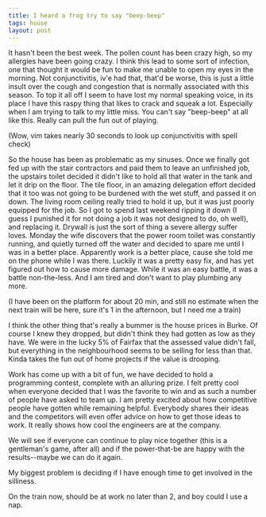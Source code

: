 ```yaml
---
title: I heard a frog try to say "beep-beep"
tags: house
layout: post
---
```

It hasn't been the best week.  The pollen count has been crazy high, so my allergies have been going crazy.  I think this lead to some sort of infection, one that thought it would be fun to make me unable to open my eyes in the morning.  Not conjunctivitis, iv'e had that, that'd be worse, this is just a little insult over the cough and congestion that is normally associated with this season.  To top it all off I seem to have lost my normal speaking voice, in its place I have this raspy thing that likes to crack and squeak a lot.  Especially when I am trying to talk to my little miss.  You can't say "beep-beep" at all like this.  Really can pull the fun out of playing.

(Wow, vim takes nearly 30 seconds to look up conjunctivitis with spell check)

So the house has been as problematic as my sinuses.  Once we finally got fed up with the stair contractors and paid them to leave an unfinished job, the upstairs toilet decided it didn't like to hold all that water in the tank and let it drip on the floor.  The tile floor, in an amazing delegation effort decided that it too was not going to be burdened with the wet stuff, and passed it on down. The living room ceiling really tried to hold it up, but it was just poorly equipped for the job.  So I got to spend last weekend ripping it down (I guess I punished it for not doing a job it was not designed to do, oh well), and replacing it.  Drywall is just the sort of thing a severe allergy suffer loves. Monday the wife discovers that the power room toilet was constantly running, and quietly turned off the water and decided to spare me until I was in a better place.  Apparently work is a better place, cause she told me on the phone while I was there.  Luckily it was a pretty easy fix, and has yet figured out how to cause more damage.  While it was an easy battle, it was a battle non-the-less.  And I am tired and don't want to play plumbing any more.

(I have been on the platform for about 20 min, and still no estimate when the next train will be here, sure it's 1 in the afternoon, but I need me a train)

I think the other thing that's really a bummer is the house prices in Burke.  Of course I knew they dropped, but didn't think they had gotten as low as they have.  We were in the lucky 5% of Fairfax that the assessed value didn't fall, but everything in the neighbourhood seems to be selling for less than that.  Kinda takes the fun out of home projects if the value is drooping.

Work has come up with a bit of fun, we have decided to hold a programming contest, complete with an alluring prize.  I felt pretty cool when everyone decided that I was the favorite to win and as such a number of people have asked to team up.  I am pretty excited about how competitive people have gotten while remaining helpful.  Everybody shares their ideas and the competitors will even offer advice on how to get those ideas to work. It really shows how cool the engineers are at the company.

We will see if everyone can continue to play nice together (this is a gentleman's game, after all) and if the power-that-be are happy with the results--maybe we can do it again.

My biggest problem is deciding if I have enough time to get involved in the silliness.

On the train now, should be at work no later than 2, and boy could I use a nap.

